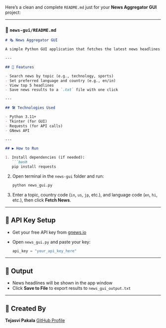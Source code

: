 Here’s a clean and complete `README.md` just for your **News Aggregator GUI** project:

---

### 📄 `news-gui/README.md`

````markdown
# 🗞️ News Aggregator GUI

A simple Python GUI application that fetches the latest news headlines based on user input using the [GNews API](https://gnews.io/). Built with Tkinter for the interface, this project helps users get real-time news and save the results locally.

---

## 🔧 Features

- Search news by topic (e.g., technology, sports)
- Set preferred language and country (e.g., en/in)
- View top 5 headlines
- Save news results to a `.txt` file with one click

---

## 🛠️ Technologies Used

- Python 3.11+
- Tkinter (for GUI)
- Requests (for API calls)
- GNews API

---

## ▶️ How to Run

1. Install dependencies (if needed):
   ```bash
   pip install requests
````

2. Open terminal in the `news-gui` folder and run:

   ```bash
   python news_gui.py
   ```

3. Enter a topic, country code (`in`, `us`, `jp`, etc.), and language code (`en`, `hi`, etc.), then click **Fetch News**.

---

## 🔑 API Key Setup

* Get your free API key from [gnews.io](https://gnews.io/)
* Open `news_gui.py` and paste your key:

  ```python
  api_key = "your_api_key_here"
  ```

---

## 💾 Output

* News headlines will be shown in the app window
* Click **Save to File** to export results to `news_gui_output.txt`

---

## 🧠 Created By

**Tejasvi Pakala**
[GitHub Profile](https://github.com/tejasvi11)
